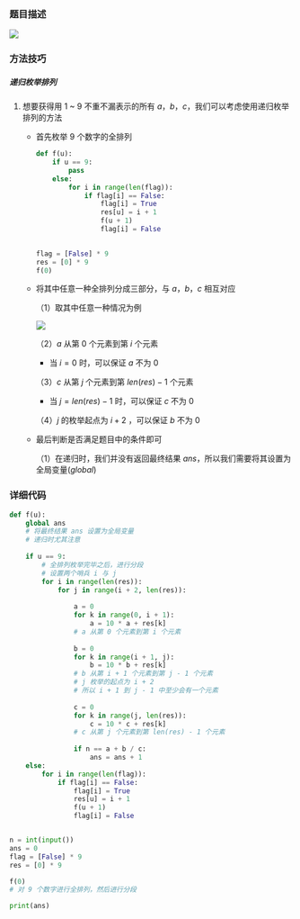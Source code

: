 ### 题目描述

![](D:\Study\myAlgorithm\算法笔记\搜索与图论\DFS与BFS\AcWing_1209_带分数\1208_带分数.bmp)

### 方法技巧

##### 递归枚举排列

1. 想要获得用 1 ~ 9 不重不漏表示的所有 $a$，$b$，$c$，我们可以考虑使用递归枚举排列的方法

   - 首先枚举 9 个数字的全排列

     ```python
     def f(u):
         if u == 9:
             pass
         else:
             for i in range(len(flag)):
                 if flag[i] == False:
                     flag[i] = True
                     res[u] = i + 1
                     f(u + 1)
                     flag[i] = False
     
                     
     flag = [False] * 9
     res = [0] * 9
     f(0)
     ```

   - 将其中任意一种全排列分成三部分，与 $a$，$b$，$c$ 相互对应

     （1）取其中任意一种情况为例

     ![](D:\Study\myAlgorithm\算法笔记\搜索与图论\DFS与BFS\AcWing_1209_带分数\分段说明.bmp)

     （2）$a$ 从第 $0$ 个元素到第 $i$ 个元素

     - 当 $i = 0$ 时，可以保证 $a$ 不为 $0$

     （3）$c$ 从第 $j$ 个元素到第 $len(res) - 1$ 个元素

     - 当 $j = len(res) - 1$ 时，可以保证 $c$ 不为 $0$

     （4）$j$ 的枚举起点为 $i + 2$ ，可以保证 $b$ 不为 $0$

   - 最后判断是否满足题目中的条件即可

     （1）在递归时，我们并没有返回最终结果 $ans$，所以我们需要将其设置为全局变量$(global)$

### 详细代码

```python
def f(u):
    global ans
    # 将最终结果 ans 设置为全局变量
    # 递归时尤其注意
    
    if u == 9:
        # 全排列枚举完毕之后，进行分段
        # 设置两个哨兵 i 与 j
        for i in range(len(res)):
            for j in range(i + 2, len(res)):
                
                a = 0
                for k in range(0, i + 1):
                    a = 10 * a + res[k]
                # a 从第 0 个元素到第 i 个元素
                
                b = 0
                for k in range(i + 1, j):
                    b = 10 * b + res[k]
                # b 从第 i + 1 个元素到第 j - 1 个元素
                # j 枚举的起点为 i + 2
                # 所以 i + 1 到 j - 1 中至少会有一个元素
                
                c = 0
                for k in range(j, len(res)):
                    c = 10 * c + res[k]
                # c 从第 j 个元素到第 len(res) - 1 个元素
                
                if n == a + b / c:
                    ans = ans + 1
    else:
        for i in range(len(flag)):
            if flag[i] == False:
                flag[i] = True
                res[u] = i + 1
                f(u + 1)
                flag[i] = False


n = int(input())
ans = 0
flag = [False] * 9
res = [0] * 9

f(0)
# 对 9 个数字进行全排列，然后进行分段

print(ans)
```
